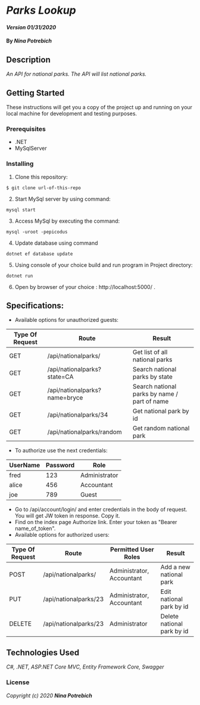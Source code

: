 # _Parks Lookup_

#### _Version 01/31/2020_

#### By _**Nina Potrebich**_

## Description

_An API for national parks. The API will list national parks._

## Getting Started

These instructions will get you a copy of the project up and running on your local machine for development and testing purposes.

### Prerequisites

* .NET
* MySqlServer

### Installing

1. Clone this repository:
```
$ git clone url-of-this-repo
```
2. Start MySql server by using command:
```
mysql start
```
3. Access MySql by executing the command:
```
mysql -uroot -pepicodus
```
4. Update database using command
```
dotnet ef database update
```
5. Using console of your choice build and run program in Project directory:
```
dotnet run
```
6. Open by browser of your choice :  http://localhost:5000/ .

## Specifications:

* Available options for unauthorized guests:

| Type Of Request | Route  | Result |
| --- | --- | --- |
| GET | /api/nationalparks/  | Get list of all national parks  |
| GET | /api/nationalparks?state=CA  | Search national parks by state  |
| GET | /api/nationalparks?name=bryce  | Search national parks by name / part of name  |
| GET | /api/nationalparks/34  | Get national park by id  |
| GET | /api/nationalparks/random  | Get random national park  |

* To authorize use the next credentials:

| UserName  | Password | Role |
| --- | --- | --- |
| fred  | 123  | Administrator |
| alice  | 456 | Accountant |
| joe  | 789 | Guest |

* Go to /api/account/login/ and enter credentials in the body of request. You will get JW token in response. Copy it.
* Find on the index page Authorize link. Enter your token as "Bearer name_of_token". 
* Available options for authorized users:

| Type Of Request | Route  | Permitted User Roles | Result |
| --- | --- | --- | --- |
| POST | /api/nationalparks/  | Administrator, Accountant | Add a new national park  |
| PUT | /api/nationalparks/23  | Administrator, Accountant | Edit national park by id  |
| DELETE | /api/nationalparks/23 | Administrator | Delete national park by id  |

## Technologies Used

_C#, .NET, ASP.NET Core MVC, Entity Framework Core, Swagger_

### License

*_Copyright (c) 2020 **Nina Potrebich**_*